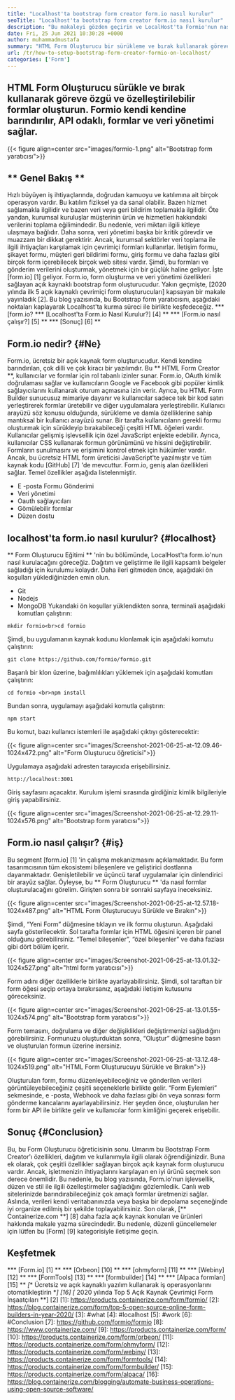 ```yaml
---
title: "Localhost'ta bootstrap form creator form.io nasıl kurulur" 
seoTitle: "Localhost'ta bootstrap form creator form.io nasıl kurulur" 
description: "Bu makaleyi gözden geçirin ve LocalHost'ta Formio'nun nasıl kurulacağını öğrenin. Bu bootstrap form yaratıcısı ücretsiz, genişletilebilir ve üçüncü taraf entegrasyonlar sunar." 
date: Fri, 25 Jun 2021 10:30:28 +0000
author: muhammadmustafa
summary: "HTML Form Oluşturucu bir sürükleme ve bırak kullanarak göreve özgü ve özelleştirilebilir formlar oluşturun. Formio kendi kendine barındırılır, API odaklı, formlar ve veri yönetimi sağlar." 
url: /tr/how-to-setup-bootstrap-form-creator-formio-on-localhost/
categories: ['Form']
---
```


## HTML Form Oluşturucu sürükle ve bırak kullanarak göreve özgü ve özelleştirilebilir formlar oluşturun. Formio kendi kendine barındırılır, API odaklı, formlar ve veri yönetimi sağlar.

{{< figure align=center src="images/formio-1.png" alt="Bootstrap form yaratıcısı">}}


## ** Genel Bakış **
Hızlı büyüyen iş ihtiyaçlarında, doğrudan kamuoyu ve katılımına ait birçok operasyon vardır. Bu katılım fiziksel ya da sanal olabilir. Bazen hizmet sağlamakla ilgilidir ve bazen veri veya geri bildirim toplamakla ilgilidir. Öte yandan, kurumsal kuruluşlar müşterinin ürün ve hizmetleri hakkındaki verilerini toplama eğilimindedir. Bu nedenle, veri miktarı ilgili kitleye ulaşmaya bağlıdır. Daha sonra, veri yönetimi başka bir kritik görevdir ve muazzam bir dikkat gerektirir.
Ancak, kurumsal sektörler veri toplama ile ilgili ihtiyaçları karşılamak için çevrimiçi formları kullanırlar. İletişim formu, şikayet formu, müşteri geri bildirimi formu, giriş formu ve daha fazlası gibi birçok form içerebilecek birçok web sitesi vardır. Şimdi, bu formları ve gönderim verilerini oluşturmak, yönetmek için bir güçlük haline geliyor. İşte [form.io] [1] geliyor. Form.io, form oluşturma ve veri yönetimi özellikleri sağlayan açık kaynaklı bootstrap form oluşturucudur. Yakın geçmişte, [2020 yılında ilk 5 açık kaynaklı çevrimiçi form oluşturucuları] kapsayan bir makale yayınladık [2]. Bu blog yazısında, bu Bootstrap form yaratıcısını, aşağıdaki noktaları kaplayarak Localhost'ta kurma süreci ile birlikte keşfedeceğiz.
  *** [form.io?
  *** [Localhost'ta Form.io Nasıl Kurulur?] [4] **
  *** [Form.io nasıl çalışır?] [5] **
  *** [Sonuç] [6] **

## Form.io nedir? {#Ne}
Form.io, ücretsiz bir açık kaynak form oluşturucudur. Kendi kendine barındırılan, çok dilli ve çok kiracı bir yazılımdır. Bu ** HTML Form Creator **, kullanıcılar ve formlar için rol tabanlı izinler sunar. Form.io, OAuth kimlik doğrulaması sağlar ve kullanıcıların Google ve Facebook gibi popüler kimlik sağlayıcılarını kullanarak oturum açmasına izin verir. Ayrıca, bu HTML Form Builder sunucusuz mimariye dayanır ve kullanıcılar sadece tek bir kod satırı yerleştirerek formlar üretebilir ve diğer uygulamalara yerleştirebilir. Kullanıcı arayüzü söz konusu olduğunda, sürükleme ve damla özelliklerine sahip mantıksal bir kullanıcı arayüzü sunar. Bir tarafta kullanıcıların gerekli formu oluşturmak için sürükleyip bırakabileceği çeşitli HTML öğeleri vardır. Kullanıcılar gelişmiş işlevsellik için özel JavaScript enjekte edebilir. Ayrıca, kullanıcılar CSS kullanarak formun görünümünü ve hissini değiştirebilir. Formların sunulmasını ve erişimini kontrol etmek için hükümler vardır. Ancak, bu ücretsiz HTML form üreticisi JavaScript'te yazılmıştır ve tüm kaynak kodu [GitHub] [7] 'de mevcuttur.
Form.io, geniş alan özellikleri sağlar. Temel özellikler aşağıda listelenmiştir.
  * E -posta Formu Gönderimi
  * Veri yönetimi
  * Oauth sağlayıcıları
  * Gömülebilir formlar
  * Düzen dostu

## localhost'ta form.io nasıl kurulur? {#localhost}
** Form Oluşturucu Eğitimi ** 'nin bu bölümünde, LocalHost'ta form.io'nun nasıl kurulacağını göreceğiz. Dağıtım ve geliştirme ile ilgili kapsamlı belgeler sağladığı için kurulumu kolaydır.
Daha ileri gitmeden önce, aşağıdaki ön koşulları yüklediğinizden emin olun.
  * Git
  * Nodejs
  * MongoDB
Yukarıdaki ön koşullar yüklendikten sonra, terminali aşağıdaki komutları çalıştırın:
```
mkdir formio<br>cd formio
```
Şimdi, bu uygulamanın kaynak kodunu klonlamak için aşağıdaki komutu çalıştırın:
```
git clone https://github.com/formio/formio.git
```
Başarılı bir klon üzerine, bağımlılıkları yüklemek için aşağıdaki komutları çalıştırın:
```
cd formio <br>npm install
```
Bundan sonra, uygulamayı aşağıdaki komutla çalıştırın:
```
npm start 
```
Bu komut, bazı kullanıcı istemleri ile aşağıdaki çıktıyı gösterecektir:

{{< figure align=center src="images/Screenshot-2021-06-25-at-12.09.46-1024x472.png" alt="Form Oluşturucu öğreticisi">}}

Uygulamaya aşağıdaki adresten tarayıcıda erişebilirsiniz.
```
http://localhost:3001 
```
Giriş sayfasını açacaktır. Kurulum işlemi sırasında girdiğiniz kimlik bilgileriyle giriş yapabilirsiniz.

{{< figure align=center src="images/Screenshot-2021-06-25-at-12.29.11-1024x576.png" alt="Bootstrap form yaratıcısı">}}


## Form.io nasıl çalışır? {#iş}
Bu segment [form.io] [1] 'in çalışma mekanizmasını açıklamaktadır. Bu form tasarımcısının tüm ekosistemi bileşenlere ve geliştirici dostlarına dayanmaktadır. Genişletilebilir ve üçüncü taraf uygulamalar için dinlendirici bir arayüz sağlar. Öyleyse, bu ** Form Oluşturucu ** 'da nasıl formlar oluşturulacağını görelim.
Girişten sonra bir sonraki sayfaya ineceksiniz.

{{< figure align=center src="images/Screenshot-2021-06-25-at-12.57.18-1024x487.png" alt="HTML Form Oluşturucuyu Sürükle ve Bırakın">}}

Şimdi, “Yeni Form” düğmesine tıklayın ve ilk formu oluşturun. Aşağıdaki sayfa gösterilecektir. Sol tarafta formlar için HTML öğesini içeren bir panel olduğunu görebilirsiniz. “Temel bileşenler”, “özel bileşenler” ve daha fazlası gibi dört bölüm içerir.

{{< figure align=center src="images/Screenshot-2021-06-25-at-13.01.32-1024x527.png" alt="html form yaratıcısı">}}

Form adını diğer özelliklerle birlikte ayarlayabilirsiniz. Şimdi, sol taraftan bir form öğesi seçip ortaya bırakırsanız, aşağıdaki iletişim kutusunu göreceksiniz.

{{< figure align=center src="images/Screenshot-2021-06-25-at-13.01.55-1024x574.png" alt="Bootstrap form yaratıcısı">}}

Form temasını, doğrulama ve diğer değişiklikleri değiştirmenizi sağladığını görebilirsiniz. Formunuzu oluşturduktan sonra, “Oluştur” düğmesine basın ve oluşturulan formun üzerine inersiniz.

{{< figure align=center src="images/Screenshot-2021-06-25-at-13.12.48-1024x519.png" alt="HTML Form Oluşturucuyu Sürükle ve Bırakın">}}

Oluşturulan form, formu düzenleyebileceğiniz ve gönderilen verileri görüntüleyebileceğiniz çeşitli seçeneklerle birlikte gelir. “Form Eylemleri” sekmesinde, e -posta, Webhook ve daha fazlası gibi ön veya sonrası form gönderme kancalarını ayarlayabilirsiniz. Her şeyden önce, oluşturulan her form bir API ile birlikte gelir ve kullanıcılar form kimliğini geçerek erişebilir.

## Sonuç {#Conclusion}
Bu, bu Form Oluşturucu öğreticisinin sonu. Umarım bu Bootstrap Form Creator'ı özellikleri, dağıtım ve kullanımıyla ilgili olarak öğrendiğinizdir. Buna ek olarak, çok çeşitli özellikler sağlayan birçok açık kaynak form oluşturucu vardır. Ancak, işletmenizin ihtiyaçlarını karşılayan en iyi ürünü seçmek son derece önemlidir. Bu nedenle, bu blog yazısında, Form.io'nun işlevsellik, düzen ve stil ile ilgili özelleştirmeler sağladığını gözlemledik. Canlı web sitelerinizde barındırabileceğiniz çok amaçlı formlar üretmenizi sağlar. Aslında, verileri kendi veritabanınızda veya başka bir depolama seçeneğinde iyi organize edilmiş bir şekilde toplayabilirsiniz.
Son olarak, [** Containerize.com **] [8] daha fazla açık kaynak konuları ve ürünleri hakkında makale yazma sürecindedir. Bu nedenle, düzenli güncellemeler için lütfen bu [Form] [9] kategorisiyle iletişime geçin.

## Keşfetmek
  *** [Form.io] [1] **
  *** [Orbeon] [10] **
  *** [ohmyform] [11] **
  *** [Webiny] [12] **
  *** [FormTools] [13] **
  *** [formbuilder] [14] **
  *** [Alpaca formları] [15] **
  *[** Ücretsiz ve açık kaynaklı yazılım kullanarak iş operasyonlarını otomatikleştirin **] [16]
  *[** 2020 yılında Top 5 Açık Kaynak Çevrimiçi Form İnşaatçıları **] [2]
[1]: https://products.containerize.com/form/formio/
[2]: https://blog.containerize.com/form/top-5-open-source-online-form-builders-in-year-2020/
[3]: #what
[4]: #localhost
[5]: #work
[6]: #Conclusion
[7]: https://github.com/formio/formio
[8]: https://www.containerize.com/
[9]: https://products.containerize.com/form/
[10]: https://products.containerize.com/form/orbeon/
[11]: https://products.containerize.com/form/ohmyform/
[12]: https://products.containerize.com/form/webiny/
[13]: https://products.containerize.com/form/formtools/
[14]: https://products.containerize.com/form/formbuilder/
[15]: https://products.containerize.com/form/alpaca/
[16]: https://blog.containerize.com/blogging/automate-business-operations-using-open-source-software/
